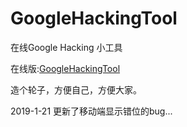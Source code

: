 # GoogleHackingTool
在线Google Hacking 小工具

在线版:[GoogleHackingTool](https://ght.se7ensec.cn)

造个轮子，方便自己，方便大家。

2019-1-21 更新了移动端显示错位的bug...
